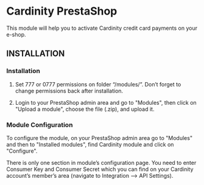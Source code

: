 # Cardinity PrestaShop

This module will help you to activate Cardinity credit card payments on your e-shop.

## INSTALLATION

### Installation

1. Set 777 or 0777 permissions on folder “/modules/”.
Don’t forget to change permissions back after installation.
 
2. Login to your PrestaShop admin area and go to "Modules", then click on "Upload a module", choose the file (.zip), and upload it.
 
### Module Configuration

To configure the module, on your PrestaShop admin area go to "Modules" and then to "Installed modules", find Cardinity module and click on "Configure".
 
There is only one section in module’s configuration page. You need to enter Consumer Key and Consumer Secret which you can find on your Cardinity account’s member’s area (navigate to Integration --> API Settings).
